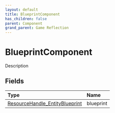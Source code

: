 ```yaml
---
layout: default
title: BlueprintComponent
has_children: false
parent: Component
grand_parent: Game Reflection
---
```

# BlueprintComponent
Description 

## Fields

| Type | Name |
|:----------|:--------------|
| [ResourceHandle_EntityBlueprint](/riftbreaker-wiki/docs/game-reflection/components/resource_handle__entity_blueprint/) | blueprint |

